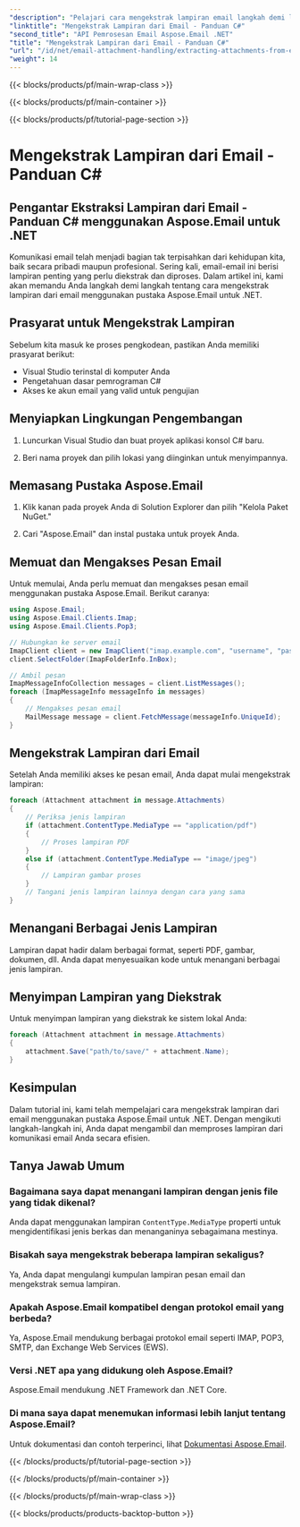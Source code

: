 ```yaml
---
"description": "Pelajari cara mengekstrak lampiran email langkah demi langkah menggunakan Aspose.Email untuk .NET. Tangani berbagai format & simpan dengan mudah."
"linktitle": "Mengekstrak Lampiran dari Email - Panduan C#"
"second_title": "API Pemrosesan Email Aspose.Email .NET"
"title": "Mengekstrak Lampiran dari Email - Panduan C#"
"url": "/id/net/email-attachment-handling/extracting-attachments-from-email-csharp-walkthrough/"
"weight": 14
---
```


{{< blocks/products/pf/main-wrap-class >}}

{{< blocks/products/pf/main-container >}}

{{< blocks/products/pf/tutorial-page-section >}}

# Mengekstrak Lampiran dari Email - Panduan C#


## Pengantar Ekstraksi Lampiran dari Email - Panduan C# menggunakan Aspose.Email untuk .NET

Komunikasi email telah menjadi bagian tak terpisahkan dari kehidupan kita, baik secara pribadi maupun profesional. Sering kali, email-email ini berisi lampiran penting yang perlu diekstrak dan diproses. Dalam artikel ini, kami akan memandu Anda langkah demi langkah tentang cara mengekstrak lampiran dari email menggunakan pustaka Aspose.Email untuk .NET.

## Prasyarat untuk Mengekstrak Lampiran

Sebelum kita masuk ke proses pengkodean, pastikan Anda memiliki prasyarat berikut:

- Visual Studio terinstal di komputer Anda
- Pengetahuan dasar pemrograman C#
- Akses ke akun email yang valid untuk pengujian

## Menyiapkan Lingkungan Pengembangan

1. Luncurkan Visual Studio dan buat proyek aplikasi konsol C# baru.

2. Beri nama proyek dan pilih lokasi yang diinginkan untuk menyimpannya.

## Memasang Pustaka Aspose.Email

1. Klik kanan pada proyek Anda di Solution Explorer dan pilih "Kelola Paket NuGet."

2. Cari "Aspose.Email" dan instal pustaka untuk proyek Anda.

## Memuat dan Mengakses Pesan Email

Untuk memulai, Anda perlu memuat dan mengakses pesan email menggunakan pustaka Aspose.Email. Berikut caranya:

```csharp
using Aspose.Email;
using Aspose.Email.Clients.Imap;
using Aspose.Email.Clients.Pop3;

// Hubungkan ke server email
ImapClient client = new ImapClient("imap.example.com", "username", "password");
client.SelectFolder(ImapFolderInfo.InBox);

// Ambil pesan
ImapMessageInfoCollection messages = client.ListMessages();
foreach (ImapMessageInfo messageInfo in messages)
{
    // Mengakses pesan email
    MailMessage message = client.FetchMessage(messageInfo.UniqueId);
}
```

## Mengekstrak Lampiran dari Email

Setelah Anda memiliki akses ke pesan email, Anda dapat mulai mengekstrak lampiran:

```csharp
foreach (Attachment attachment in message.Attachments)
{
    // Periksa jenis lampiran
    if (attachment.ContentType.MediaType == "application/pdf")
    {
        // Proses lampiran PDF
    }
    else if (attachment.ContentType.MediaType == "image/jpeg")
    {
        // Lampiran gambar proses
    }
    // Tangani jenis lampiran lainnya dengan cara yang sama
}
```

## Menangani Berbagai Jenis Lampiran

Lampiran dapat hadir dalam berbagai format, seperti PDF, gambar, dokumen, dll. Anda dapat menyesuaikan kode untuk menangani berbagai jenis lampiran.

## Menyimpan Lampiran yang Diekstrak

Untuk menyimpan lampiran yang diekstrak ke sistem lokal Anda:

```csharp
foreach (Attachment attachment in message.Attachments)
{
    attachment.Save("path/to/save/" + attachment.Name);
}
```

## Kesimpulan

Dalam tutorial ini, kami telah mempelajari cara mengekstrak lampiran dari email menggunakan pustaka Aspose.Email untuk .NET. Dengan mengikuti langkah-langkah ini, Anda dapat mengambil dan memproses lampiran dari komunikasi email Anda secara efisien.

## Tanya Jawab Umum

### Bagaimana saya dapat menangani lampiran dengan jenis file yang tidak dikenal?

Anda dapat menggunakan lampiran `ContentType.MediaType` properti untuk mengidentifikasi jenis berkas dan menanganinya sebagaimana mestinya.

### Bisakah saya mengekstrak beberapa lampiran sekaligus?

Ya, Anda dapat mengulangi kumpulan lampiran pesan email dan mengekstrak semua lampiran.

### Apakah Aspose.Email kompatibel dengan protokol email yang berbeda?

Ya, Aspose.Email mendukung berbagai protokol email seperti IMAP, POP3, SMTP, dan Exchange Web Services (EWS).

### Versi .NET apa yang didukung oleh Aspose.Email?

Aspose.Email mendukung .NET Framework dan .NET Core.

### Di mana saya dapat menemukan informasi lebih lanjut tentang Aspose.Email?

Untuk dokumentasi dan contoh terperinci, lihat [Dokumentasi Aspose.Email](https://reference.aspose.com/email/net/).

{{< /blocks/products/pf/tutorial-page-section >}}

{{< /blocks/products/pf/main-container >}}

{{< /blocks/products/pf/main-wrap-class >}}

{{< blocks/products/products-backtop-button >}}